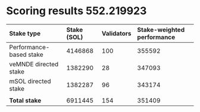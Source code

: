 # Scoring results 552.219923

| Stake type              | Stake (SOL) | Validators | Stake-weighted performance |
|:------------------------|:------------|:-----------|:---------------------------|
| Performance-based stake | 4146868     | 100        | 355592                     |
| veMNDE directed stake   | 1382290     | 28         | 347093                     |
| mSOL directed stake     | 1382287     | 96         | 343174                     |
|                         |             |            |                            |
| **Total stake**         | 6911445     | 154        | 351409                     |
